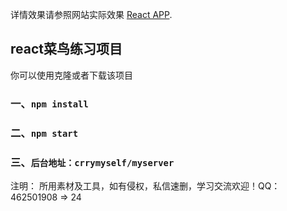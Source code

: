 详情效果请参照网站实际效果 [React APP](http://xcwpup.top/home).

## react菜鸟练习项目

你可以使用克隆或者下载该项目

### 一、`npm install`
### 二、`npm start`
### 三、`后台地址：crrymyself/myserver`


注明： 所用素材及工具，如有侵权，私信速删，学习交流欢迎！QQ：462501908 => 24

